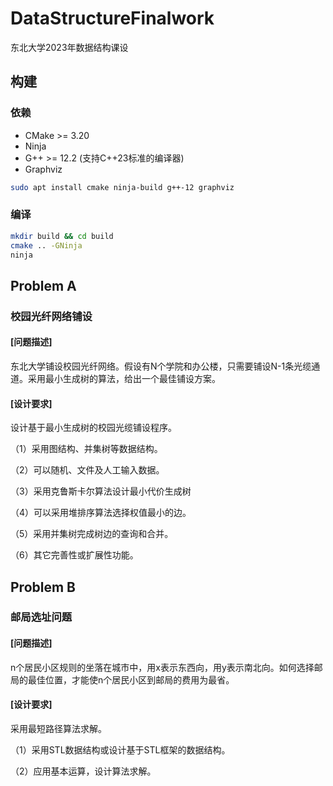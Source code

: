 # DataStructureFinalwork
东北大学2023年数据结构课设

## 构建
### 依赖
- CMake >= 3.20
- Ninja
- G++ >= 12.2 (支持C++23标准的编译器)
- Graphviz

```bash
sudo apt install cmake ninja-build g++-12 graphviz
```
### 编译
```bash
mkdir build && cd build
cmake .. -GNinja
ninja
```

## Problem A
### 校园光纤网络铺设
#### [问题描述]
东北大学铺设校园光纤网络。假设有N个学院和办公楼，只需要铺设N-1条光缆通道。采用最小生成树的算法，给出一个最佳铺设方案。
#### [设计要求]
设计基于最小生成树的校园光缆铺设程序。

（1）采用图结构、并集树等数据结构。

（2）可以随机、文件及人工输入数据。

（3）采用克鲁斯卡尔算法设计最小代价生成树

（4）可以采用堆排序算法选择权值最小的边。

（5）采用并集树完成树边的查询和合并。

（6）其它完善性或扩展性功能。

## Problem B
### 邮局选址问题
#### [问题描述]
n个居民小区规则的坐落在城市中，用x表示东西向，用y表示南北向。如何选择邮局的最佳位置，才能使n个居民小区到邮局的费用为最省。
#### [设计要求]
采用最短路径算法求解。

（1）采用STL数据结构或设计基于STL框架的数据结构。

（2）应用基本运算，设计算法求解。
